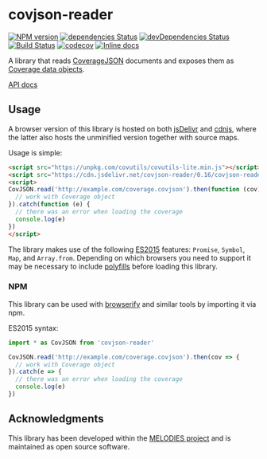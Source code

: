 # covjson-reader

[![NPM version](http://img.shields.io/npm/v/covjson-reader.svg)](https://npmjs.org/package/covjson-reader) 
[![dependencies Status](https://david-dm.org/Reading-eScience-Centre/covjson-reader/status.svg)](https://david-dm.org/Reading-eScience-Centre/covjson-reader)
[![devDependencies Status](https://david-dm.org/Reading-eScience-Centre/covjson-reader/dev-status.svg)](https://david-dm.org/reading-escience-centre/covjson-reader?type=dev)
[![Build Status](https://travis-ci.org/Reading-eScience-Centre/covjson-reader.svg?branch=master)](https://travis-ci.org/Reading-eScience-Centre/covjson-reader)
[![codecov](https://codecov.io/gh/Reading-eScience-Centre/covjson-reader/branch/master/graph/badge.svg)](https://codecov.io/gh/Reading-eScience-Centre/covjson-reader)
[![Inline docs](http://inch-ci.org/github/Reading-eScience-Centre/covjson-reader.svg?branch=master)](http://inch-ci.org/github/Reading-eScience-Centre/covjson-reader)

A library that reads [CoverageJSON](https://covjson.org) documents and exposes them as [Coverage data objects](https://github.com/reading-escience-centre/coverage-jsapi).

[API docs](https://doc.esdoc.org/github.com/Reading-eScience-Centre/covjson-reader/)

## Usage

A browser version of this library is hosted on both [jsDelivr](http://www.jsdelivr.com/projects/covjson-reader)
and [cdnjs](https://cdnjs.com/libraries/covjson-reader), where the latter also hosts the unminified version together with source maps.

Usage is simple:
```html
<script src="https://unpkg.com/covutils/covutils-lite.min.js"></script>
<script src="https://cdn.jsdelivr.net/covjson-reader/0.16/covjson-reader.min.js"></script>
<script>
CovJSON.read('http://example.com/coverage.covjson').then(function (cov) {
  // work with Coverage object
}).catch(function (e) {
  // there was an error when loading the coverage
  console.log(e)
})
</script>
```

The library makes use of the following [ES2015](https://en.wikipedia.org/wiki/ECMAScript#6th_Edition_-_ECMAScript_2015) features:
`Promise`, `Symbol`, `Map`, and `Array.from`.
Depending on which browsers you need to support it may be necessary to include 
[polyfills](https://github.com/zloirock/core-js) before loading this library. 

### NPM

This library can be used with [browserify](http://browserify.org) and similar tools by importing it via npm.

ES2015 syntax:
```js
import * as CovJSON from 'covjson-reader'

CovJSON.read('http://example.com/coverage.covjson').then(cov => {
  // work with Coverage object
}).catch(e => {
  // there was an error when loading the coverage
  console.log(e)
})
```

## Acknowledgments

This library has been developed within the [MELODIES project](http://www.melodiesproject.eu) and is maintained as open source software.
